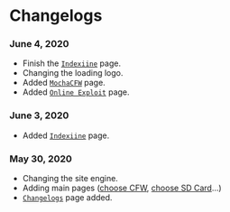 # Changelogs

### June 4, 2020
- Finish the [`Indexiine`](indexiine.md) page.
- Changing the loading logo.
- Added [`MochaCFW`](mocha.md) page.
- Added [`Online Exploit`](online-exploit.md) page.

### June 3, 2020
- Added [`Indexiine`](indexiine.md) page.

### May 30, 2020
- Changing the site engine.
- Adding main pages ([choose CFW](choose-cfw.md), [choose SD Card](choose-sd-card.md)...)
- [`Changelogs`](changelogs.md) page added.